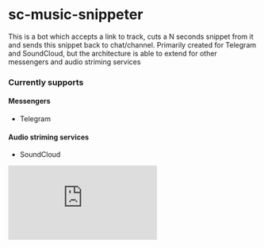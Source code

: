 # sc-music-snippeter

This is a bot which accepts a link to track, cuts a N seconds snippet from it and sends this snippet back to chat/channel.
Primarily created for Telegram and SoundCloud, but the architecture is able to extend for other messengers and audio striming services

### Currently supports

#### Messengers

- Telegram

#### Audio striming services

- SoundCloud

![TrackSnippeter](https://github.com/Wordllban/sc-music-snippeter/blob/main/README/README.md)
